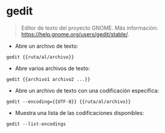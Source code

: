 # gedit

> Editor de texto del proyecto GNOME.
> Más información: <https://help.gnome.org/users/gedit/stable/>.

- Abre un archivo de texto:

`gedit {{ruta/al/archivo}}`

- Abre varios archivos de texto:

`gedit {{archivo1 archivo2 ...}}`

- Abre un archivo de texto con una codificación específica:

`gedit --encoding={{UTF-8}} {{ruta/al/archivo}}`

- Muestra una lista de las codificaciones disponibles:

`gedit --list-encodings`
